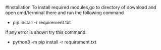 #Installation 
To install required modules,go to directory of download and open cmd/terminal there and run the following command

- pip install -r requirement.txt

if any error is shown try this command.
- python3 -m pip install -r requirement.txt 
